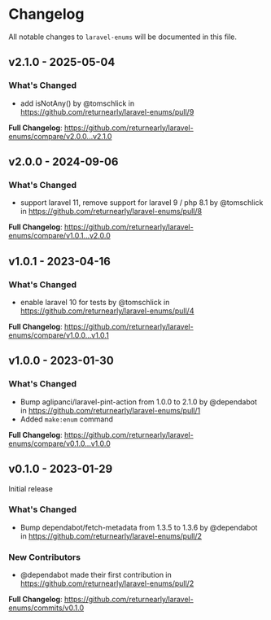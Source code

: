 # Changelog

All notable changes to `laravel-enums` will be documented in this file.

## v2.1.0 - 2025-05-04

### What's Changed

* add isNotAny() by @tomschlick in https://github.com/returnearly/laravel-enums/pull/9

**Full Changelog**: https://github.com/returnearly/laravel-enums/compare/v2.0.0...v2.1.0

## v2.0.0 - 2024-09-06

### What's Changed

* support laravel 11, remove support for laravel 9 / php 8.1 by @tomschlick in https://github.com/returnearly/laravel-enums/pull/8

**Full Changelog**: https://github.com/returnearly/laravel-enums/compare/v1.0.1...v2.0.0

## v1.0.1 - 2023-04-16

### What's Changed

- enable laravel 10 for tests by @tomschlick in https://github.com/returnearly/laravel-enums/pull/4

**Full Changelog**: https://github.com/returnearly/laravel-enums/compare/v1.0.0...v1.0.1

## v1.0.0 - 2023-01-30

### What's Changed

- Bump aglipanci/laravel-pint-action from 1.0.0 to 2.1.0 by @dependabot in https://github.com/returnearly/laravel-enums/pull/1
- Added `make:enum` command

**Full Changelog**: https://github.com/returnearly/laravel-enums/compare/v0.1.0...v1.0.0

## v0.1.0 - 2023-01-29

Initial release

### What's Changed

- Bump dependabot/fetch-metadata from 1.3.5 to 1.3.6 by @dependabot in https://github.com/returnearly/laravel-enums/pull/2

### New Contributors

- @dependabot made their first contribution in https://github.com/returnearly/laravel-enums/pull/2

**Full Changelog**: https://github.com/returnearly/laravel-enums/commits/v0.1.0
